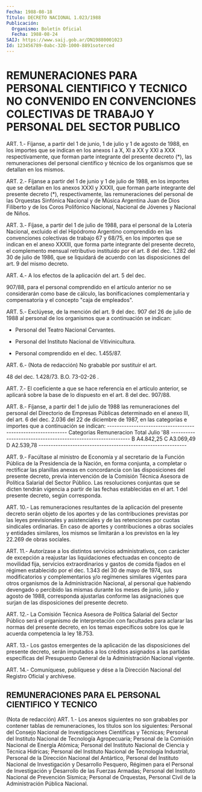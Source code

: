 ```yaml
---
Fecha: 1988-08-18
Título: DECRETO NACIONAL 1.023/1988
Publicación:
  Organismo: Boletín Oficial
  Fecha: 1988-08-24
SAIJ: https://www.saij.gob.ar/DN19880001023
Id: 123456789-0abc-320-1000-8891soterced
---
```

# REMUNERACIONES PARA PERSONAL CIENTIFICO Y TECNICO NO CONVENIDO EN CONVENCIONES COLECTIVAS DE TRABAJO Y PERSONAL DEL SECTOR PUBLICO

<a id="1"></a>
ART.  1.-  Fíjanse, a partir del 1 de junio, 1 de julio y 1 de agosto de 1988, en  los  importes  que se indican en los anexos I a X,  XI  a  XX  y  XXI  a  XXX  respectivamente,  que  forman  parte integrante  del  presente  decreto   (*),  las  remuneraciones  del personal científico y técnico de los  organismos que se detallan en los mismos.

<a id="2"></a>
ART. 2.- Fíjanse a partir del 1 de junio y 1 de julio de 1988, en los  importes  que  se  detallan en los anexos XXXI y XXXII, que forman parte integrante del  presente decreto (*), respectivamente, las  remuneraciones  del  personal    de  las  Orquestas  Sinfónica Nacional y de Música Argentina Juan de  Dios  Filiberto  y  de  los Coros  Polifónico  Nacional,  Nacional  de  Jóvenes  y  Nacional de Niños.

<a id="3"></a>
ART.  3.-  Fíjase,  a  partir  del 1 de julio de 1988, para el personal  de  la  Lotería  Nacional,  excluido   el  del  Hipódromo Argentino comprendido en las convenciones colectivas  de trabajo 67 y  68/75,  en  los importes que se indican en el anexo XXXIII,  que forma  parte  integrante   del  presente  decreto,  el  complemento mensual retributivo instituido  por el art. 8 del dec. 1.282 del 30 de julio de 1986, que se liquidará de acuerdo con las disposiciones del art. 9 del mismo decreto.

<a id="4"></a>
ART.  4.-  A  los efectos de la aplicación del art. 5 del dec.

907/88, para el personal  comprendido en el artículo anterior no se considerarán como base de cálculo, las bonificaciones complementaria y compensatoria  y  el concepto "caja de empleados".

<a id="5"></a>
ART.  5.- Exclúyese, de la mención del art. 9 del dec. 907 del 26 de julio de 1988 al personal de los organismos que a continuación se indican:

- Personal del Teatro Nacional Cervantes.

-  Personal  del    Instituto  Nacional  de  Vitivinicultura.

- Personal comprendido en el dec. 1.455/87.

<a id="6"></a>
ART. 6.- (Nota de redacción) No grabable por sustituir el art.

48 del dec. 1.428/73. B.O.  73-02-26 .

<a id="7"></a>
ART. 7.- El coeficiente a que se hace referencia en el artículo anterior,  se  aplicará  sobre la base de lo dispuesto en el art. 8 del dec. 907/88.

<a id="8"></a>
ART.  8.-  Fíjanse,  a  partir  del  1  de  julio  de 1988 las remuneraciones  del  personal  del  Directorio de Empresas Públicas determinado en el anexo III, del art.  6  del  dec. 2.036 del 22 de diciembre de 1987, en las categorías e importes  que a continuación se indican:  -------------------------------------------------------------  Categorias                    Remuneracion                                 Total                               Julio '88  -------------------------------------------------------------     B                         A4.842,25     C                         A3.069,49     D                         A2.539,78  -------------------------------------------------------------

<a id="9"></a>
ART.  9.- Facúltase al ministro de Economía y al secretario de la Función Pública  de  la  Presidencia  de  la  Nación,  en  forma conjunta,   a  completar  o  rectificar  las  planillas  anexas  en concordancia  con  las  disposiciones  del presente decreto, previa intervención de la Comisión Técnica Asesora  de  Política  Salarial del  Sector  Público.  Las  resoluciones  conjuntas  que  se dicten tendrán vigencia a partir de las fechas establecidas en el  art.  1 del presente decreto, según corresponda.

<a id="10"></a>
ART.  10.- Las remuneraciones resultantes de la aplicación del presente decreto serán objeto de los aportes y de las contribuciones previstas por las leyes previsionales y asistenciales    y    de  las  retenciones  por  cuotas  sindicales ordinarias. En caso de  aportes y contribuciones a obras sociales y entidades similares, los  mismos se limitarán a los previstos en la ley 22.269 de obras sociales.

<a id="11"></a>
ART. 11.- Autorízase a los distintos servicios administrativos, con  carácter de excepción a reajustar las liquidaciones efectuadas en concepto  de  movilidad fija, servicios extraordinarios y gastos de comida fijados  en  el régimen establecido por el dec. 1.343 del 30  de  mayo  de 1974, sus  modificatorios  y  complementarios  y/o regímenes  similares    vigentes    para  otros  organismos  de  la Administración  Nacional,  al personal  que  habiendo  devengado  o percibido las mismas durante  los meses de junio, julio y agosto de 1988, corresponda ajustarlas conforme  las  asignaciones que surjan de las disposiciones del presente decreto.

<a id="12"></a>
ART. 12.- La Comisión Técnica Asesora de Política Salarial del Sector  Público  será el organismo de interpretación con facultades para  aclarar  las  normas  del  presente  decreto,  en  los  temas específicos sobre los  que  le  acuerda  competencia la ley 18.753.

<a id="13"></a>
ART.  13.-  Los  gastos  emergentes  de  la  aplicación de las disposiciones del presente decreto, serán imputados  a los créditos asignados a las partidas específicas del Presupuesto General  de la Administración Nacional vigente.

<a id="14"></a>
ART.  14.-  Comuníquese,  publíquese  y  dése  a  la Dirección Nacional del Registro Oficial y archívese.

## REMUNERACIONES PARA EL PERSONAL CIENTIFICO Y TECNICO

<a id="1"></a>
(Nota  de  redacción)  ART.  1.-  Los anexos siguientes no son grabables por contener tablas de remuneraciones,  los  títulos  son los  siguientes:  Personal  del Consejo Nacional de Investigaciones Científicas  y  Técnicas;  Personal    del  Instituto  Nacional  de Tecnología  Agropecuaria;  Personal  de  la  Comisión  Nacional  de Energía  Atómica;  Personal  del Instituto Nacional  de  Ciencia  y Técnica Hidrícas; Personal del  Instituto  Nacional  de  Tecnología Industrial,  Personal  de  la  Dirección  Nacional  del  Antártico, Personal  del  Instituto  Nacional  de  Investigación  y Desarrollo Pesquero,  Régimen  para  el Personal de Investigación y Desarrollo de  las  Fuerzas  Armadas;  Personal   del  Instituto  Nacional  de Prevención Sísmica; Personal de Orquestas,  Personal  Civil  de  la Administración Pública Nacional.